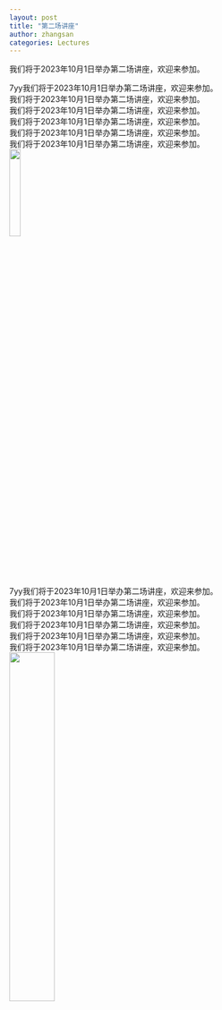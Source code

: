 ```yaml
---
layout: post
title: "第二场讲座"
author: zhangsan
categories: Lectures
---
```


我们将于2023年10月1日举办第二场讲座，欢迎来参加。

7yy我们将于2023年10月1日举办第二场讲座，欢迎来参加。  
我们将于2023年10月1日举办第二场讲座，欢迎来参加。  
我们将于2023年10月1日举办第二场讲座，欢迎来参加。  
我们将于2023年10月1日举办第二场讲座，欢迎来参加。  
我们将于2023年10月1日举办第二场讲座，欢迎来参加。  
我们将于2023年10月1日举办第二场讲座，欢迎来参加。  
<img src="/slurm/images/龙猫.jpeg" width="20%">   
7yy我们将于2023年10月1日举办第二场讲座，欢迎来参加。   
我们将于2023年10月1日举办第二场讲座，欢迎来参加。   
我们将于2023年10月1日举办第二场讲座，欢迎来参加。   
我们将于2023年10月1日举办第二场讲座，欢迎来参加。  
我们将于2023年10月1日举办第二场讲座，欢迎来参加。   
我们将于2023年10月1日举办第二场讲座，欢迎来参加。  
<img src="/slurm/images/龙猫.jpeg" width="40%">   
